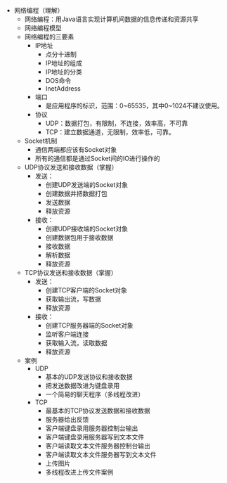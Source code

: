 - 网络编程（理解）
  - 网络编程：用Java语言实现计算机间数据的信息传递和资源共享
  - 网络编程模型
  - 网络编程的三要素
    - IP地址
      - 点分十进制
      - IP地址的组成
      - IP地址的分类
      - DOS命令
      - InetAddress
    - 端口
      - 是应用程序的标识，范围：0~65535，其中0~1024不建议使用。
    - 协议
      - UDP：数据打包，有限制，不连接，效率高，不可靠
      - TCP：建立数据通道，无限制，效率低，可靠。
  - Socket机制
    - 通信两端都应该有Socket对象
    - 所有的通信都是通过Socket间的IO进行操作的
  - UDP协议发送和接收数据（掌握）
    - 发送：
      - 创建UDP发送端的Socket对象
      - 创建数据并把数据打包
      - 发送数据
      - 释放资源
    - 接收：
      - 创建UDP接收端的Socket对象
      - 创建数据包用于接收数据
      - 接收数据
      - 解析数据
      - 释放资源
  - TCP协议发送和接收数据（掌握）
    - 发送：
      - 创建TCP客户端的Socket对象
      - 获取输出流，写数据
      - 释放资源
    - 接收：
      - 创建TCP服务器端的Socket对象
      - 监听客户端连接
      - 获取输入流，读取数据
      - 释放资源
  - 案例
    - UDP
      - 基本的UDP发送协议和接收数据
      - 把发送数据改进为键盘录用
      - 一个简易的聊天程序（多线程改进）
    - TCP
      - 最基本的TCP协议发送数据和接收数据
      - 服务器给出反馈
      - 客户端键盘录用服务器控制台输出
      - 客户端键盘录用服务器写到文本文件
      - 客户端读取文本文件服务器控制台输出
      - 客户端读取文本文件服务器写到文本文件
      - 上传图片
      - 多线程改进上传文件案例